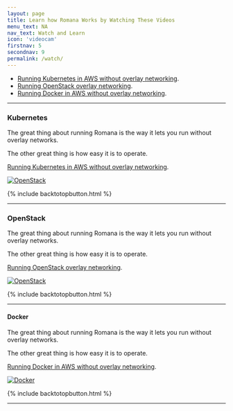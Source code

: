 ```yaml
---
layout: page
title: Learn how Romana Works by Watching These Videos
menu_text: NA
nav_text: Watch and Learn 
icon: 'videocam'
firstnav: 5
secondnav: 9
permalink: /watch/
---
```


- [Running Kubernetes in AWS without overlay networking](#kubernetes).
- [Running OpenStack overlay networking](#openstack).
- [Running Docker in AWS without overlay networking](#docker).

---

### Kubernetes

The great thing about running Romana is the way it lets you run without overlay networks.

The other great thing is how easy it is to operate.

[Running Kubernetes in AWS without overlay networking]( http://www.youtube.com/watch?v=Du4T2KXhMdw).

[![OpenStack ](http://img.youtube.com/vi/Du4T2KXhMdw/0.jpg)](http://www.youtube.com/watch?v=Du4T2KXhMdw)


{% include backtotopbutton.html %}

---

### OpenStack

The great thing about running Romana is the way it lets you run without overlay networks.

The other great thing is how easy it is to operate.

[Running OpenStack overlay networking]( http://www.youtube.com/watch?v=Du4T2KXhMdw).

[![OpenStack ](http://img.youtube.com/vi/Du4T2KXhMdw/0.jpg)](http://www.youtube.com/watch?v=Du4T2KXhMdw)

{% include backtotopbutton.html %}

---


#### Docker
The great thing about running Romana is the way it lets you run without overlay networks.

The other great thing is how easy it is to operate.

[Running Docker in AWS without overlay networking]( http://www.youtube.com/watch?v=Du4T2KXhMdw).

[![Docker ](http://img.youtube.com/vi/Du4T2KXhMdw/0.jpg)](http://www.youtube.com/watch?v=Du4T2KXhMdw)

{% include backtotopbutton.html %}

---


